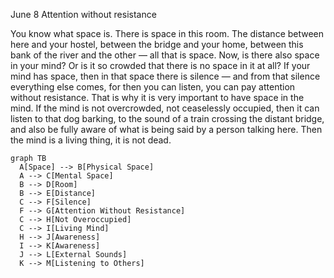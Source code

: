June 8
Attention without resistance

You know what space is. There is space in this room. The distance between here and your hostel, between the bridge and your home, between this bank of the river and the other — all that is space. Now, is there also space in your mind? Or is it so crowded that there is no space in it at all? If your mind has space, then in that space there is silence — and from that silence everything else comes, for then you can listen, you can pay attention without resistance. That is why it is very important to have space in the mind. If the mind is not overcrowded, not ceaselessly occupied, then it can listen to that dog barking, to the sound of a train crossing the distant bridge, and also be fully aware of what is being said by a person talking here. Then the mind is a living thing, it is not dead.

```mermaid
graph TB
  A[Space] --> B[Physical Space]
  A --> C[Mental Space]
  B --> D[Room]
  B --> E[Distance]
  C --> F[Silence]
  F --> G[Attention Without Resistance]
  C --> H[Not Overoccupied]
  C --> I[Living Mind]
  H --> J[Awareness]
  I --> K[Awareness]
  J --> L[External Sounds]
  K --> M[Listening to Others]
```